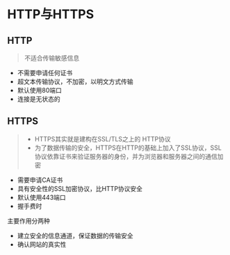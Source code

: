 # HTTP与HTTPS

## HTTP
> 不适合传输敏感信息

- 不需要申请任何证书
- 超文本传输协议，不加密，以明文方式传输
- 默认使用80端口
- 连接是无状态的

## HTTPS
> - HTTPS其实就是建构在SSL/TLS之上的 HTTP协议
> - 为了数据传输的安全，HTTPS在HTTP的基础上加入了SSL协议，SSL协议依靠证书来验证服务器的身份，并为浏览器和服务器之间的通信加密

- 需要申请CA证书
- 具有安全性的SSL加密协议，比HTTP协议安全
- 默认使用443端口
- 握手费时

主要作用分两种
- 建立安全的信息通道，保证数据的传输安全
- 确认网站的真实性
